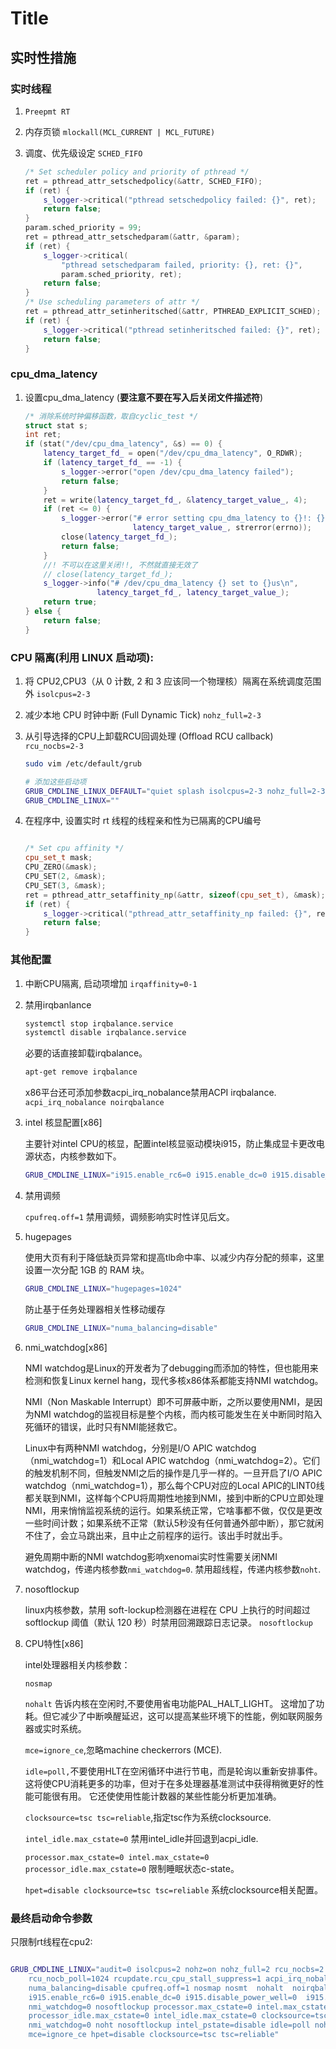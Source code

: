 # Title

## 实时性措施

### 实时线程

1. `Preepmt RT`
2. 内存页锁 `mlockall(MCL_CURRENT | MCL_FUTURE)`
3. 调度、优先级设定 `SCHED_FIFO`

    ```c++
    /* Set scheduler policy and priority of pthread */
    ret = pthread_attr_setschedpolicy(&attr, SCHED_FIFO);
    if (ret) {
        s_logger->critical("pthread setschedpolicy failed: {}", ret);
        return false;
    }
    param.sched_priority = 99;
    ret = pthread_attr_setschedparam(&attr, &param);
    if (ret) {
        s_logger->critical(
            "pthread setschedparam failed, priority: {}, ret: {}",
            param.sched_priority, ret);
        return false;
    }
    /* Use scheduling parameters of attr */
    ret = pthread_attr_setinheritsched(&attr, PTHREAD_EXPLICIT_SCHED);
    if (ret) {
        s_logger->critical("pthread setinheritsched failed: {}", ret);
        return false;
    }
    ```

### cpu_dma_latency

1. 设置cpu_dma_latency (**要注意不要在写入后关闭文件描述符**)

    ```c++
    /* 消除系统时钟偏移函数，取自cyclic_test */
    struct stat s;
    int ret;
    if (stat("/dev/cpu_dma_latency", &s) == 0) {
        latency_target_fd_ = open("/dev/cpu_dma_latency", O_RDWR);
        if (latency_target_fd_ == -1) {
            s_logger->error("open /dev/cpu_dma_latency failed");
            return false;
        }
        ret = write(latency_target_fd_, &latency_target_value_, 4);
        if (ret <= 0) {
            s_logger->error("# error setting cpu_dma_latency to {}!: {}\n",
                            latency_target_value_, strerror(errno));
            close(latency_target_fd_);
            return false;
        }
        //! 不可以在这里关闭!!, 不然就直接无效了
        // close(latency_target_fd_);
        s_logger->info("# /dev/cpu_dma_latency {} set to {}us\n",
                    latency_target_fd_, latency_target_value_);
        return true;
    } else {
        return false;
    }

    ```

### CPU 隔离(利用 LINUX 启动项):

1. 将 CPU2,CPU3（从 0 计数, 2 和 3 应该同一个物理核）隔离在系统调度范围外 `isolcpus=2-3`
2. 减少本地 CPU 时钟中断 (Full Dynamic Tick) `nohz_full=2-3`
3. 从引导选择的CPU上卸载RCU回调处理 (Offload RCU callback) `rcu_nocbs=2-3`

    ```bash
    sudo vim /etc/default/grub

    # 添加这些启动项
    GRUB_CMDLINE_LINUX_DEFAULT="quiet splash isolcpus=2-3 nohz_full=2-3 rcu_nocbs=2-3"
    GRUB_CMDLINE_LINUX=""
    ```

4. 在程序中, 设置实时 rt 线程的线程亲和性为已隔离的CPU编号

    ```c++

    /* Set cpu affinity */
    cpu_set_t mask;
    CPU_ZERO(&mask);
    CPU_SET(2, &mask);
    CPU_SET(3, &mask);
    ret = pthread_attr_setaffinity_np(&attr, sizeof(cpu_set_t), &mask);
    if (ret) {
        s_logger->critical("pthread_attr_setaffinity_np failed: {}", ret);
        return false;
    }

    ```



### 其他配置

1. 中断CPU隔离, 启动项增加 `irqaffinity=0-1`

2. 禁用irqbanlance

    ```bash
    systemctl stop irqbalance.service
    systemctl disable irqbalance.service
    ```

    必要的话直接卸载irqbalance。

    ```bash
    apt-get remove irqbalance
    ```

    x86平台还可添加参数acpi_irq_nobalance禁用ACPI irqbalance. `acpi_irq_nobalance noirqbalance`

3. intel 核显配置[x86]

    主要针对intel CPU的核显，配置intel核显驱动模块i915，防止集成显卡更改电源状态，内核参数如下。

    ```bash
    GRUB_CMDLINE_LINUX="i915.enable_rc6=0 i915.enable_dc=0 i915.disable_power_well=0  i915.enable_execlists=0 i915.powersave=0"
    ```

4. 禁用调频

    `cpufreq.off=1` 禁用调频，调频影响实时性详见后文。

5. hugepages

    使用大页有利于降低缺页异常和提高tlb命中率、以减少内存分配的频率，这里设置一次分配 1GB 的 RAM 块。
    ```bash
    GRUB_CMDLINE_LINUX="hugepages=1024"
    ```

    防止基于任务处理器相关性移动缓存
    ```bash
    GRUB_CMDLINE_LINUX="numa_balancing=disable"
    ```

6. nmi_watchdog[x86]

    NMI watchdog是Linux的开发者为了debugging而添加的特性，但也能用来检测和恢复Linux kernel hang，现代多核x86体系都能支持NMI watchdog。

    NMI（Non Maskable Interrupt）即不可屏蔽中断，之所以要使用NMI，是因为NMI watchdog的监视目标是整个内核，而内核可能发生在关中断同时陷入死循环的错误，此时只有NMI能拯救它。

    Linux中有两种NMI watchdog，分别是I/O APIC watchdog（nmi_watchdog=1）和Local APIC watchdog（nmi_watchdog=2）。它们的触发机制不同，但触发NMI之后的操作是几乎一样的。一旦开启了I/O APIC watchdog（nmi_watchdog=1），那么每个CPU对应的Local APIC的LINT0线都关联到NMI，这样每个CPU将周期性地接到NMI，接到中断的CPU立即处理NMI，用来悄悄监视系统的运行。如果系统正常，它啥事都不做，仅仅是更改 一些时间计数；如果系统不正常（默认5秒没有任何普通外部中断），那它就闲不住了，会立马跳出来，且中止之前程序的运行。该出手时就出手。

    避免周期中断的NMI watchdog影响xenomai实时性需要关闭NMI watchdog，传递内核参数`nmi_watchdog=0`.
    禁用超线程，传递内核参数`noht`.

7. nosoftlockup

    linux内核参数，禁用 soft-lockup检测器在进程在 CPU 上执行的时间超过 softlockup 阈值（默认 120 秒）时禁用回溯跟踪日志记录。 `nosoftlockup`

8. CPU特性[x86]

    intel处理器相关内核参数：

    `nosmap`

    `nohalt`
    告诉内核在空闲时,不要使用省电功能PAL_HALT_LIGHT。 这增加了功耗。但它减少了中断唤醒延迟，这可以提高某些环境下的性能，例如联网服务器或实时系统。

    `mce=ignore_ce`,忽略machine checkerrors (MCE).

    `idle=poll,`不要使用HLT在空闲循环中进行节电，而是轮询以重新安排事件。 这将使CPU消耗更多的功率，但对于在多处理器基准测试中获得稍微更好的性能可能很有用。 它还使使用性能计数器的某些性能分析更加准确。

    `clocksource=tsc tsc=reliable`,指定tsc作为系统clocksource.

    `intel_idle.max_cstate=0` 禁用intel_idle并回退到acpi_idle.

    `processor.max_cstate=0 intel.max_cstate=0 processor_idle.max_cstate=0` 限制睡眠状态c-state。

    `hpet=disable clocksource=tsc tsc=reliable` 系统clocksource相关配置。

### 最终启动命令参数

只限制rt线程在cpu2:

```bash

GRUB_CMDLINE_LINUX="audit=0 isolcpus=2 nohz=on nohz_full=2 rcu_nocbs=2 irqaffinity=0,1 
    rcu_nocb_poll=1024 rcupdate.rcu_cpu_stall_suppress=1 acpi_irq_nobalance 
    numa_balancing=disable cpufreq.off=1 nosmap nosmt  nohalt  noirqbalance hugepages=1024  
    i915.enable_rc6=0 i915.enable_dc=0 i915.disable_power_well=0  i915.enable_execlists=0  
    nmi_watchdog=0 nosoftlockup processor.max_cstate=0 intel.max_cstate=0 
    processor_idle.max_cstate=0 intel_idle.max_cstate=0 clocksource=tsc tsc=reliable 
    nmi_watchdog=0 noht nosoftlockup intel_pstate=disable idle=poll nohalt nosmap  
    mce=ignore_ce hpet=disable clocksource=tsc tsc=reliable"

```